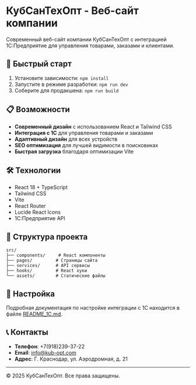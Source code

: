 # КубСанТехОпт - Веб-сайт компании

Современный веб-сайт компании КубСанТехОпт с интеграцией 1C:Предприятие для управления товарами, заказами и клиентами.

## 🚀 Быстрый старт

1. Установите зависимости: `npm install`
2. Запустите в режиме разработки: `npm run dev`
3. Соберите для продакшена: `npm run build`

## 📋 Возможности

- **Современный дизайн** с использованием React и Tailwind CSS
- **Интеграция с 1C** для управления товарами и заказами
- **Адаптивный дизайн** для всех устройств
- **SEO оптимизация** для лучшей видимости в поисковиках
- **Быстрая загрузка** благодаря оптимизации Vite

## 🛠️ Технологии

- React 18 + TypeScript
- Tailwind CSS
- Vite
- React Router
- Lucide React Icons
- 1C:Предприятие API

## 📁 Структура проекта

```
src/
├── components/     # React компоненты
├── pages/         # Страницы сайта
├── services/      # API сервисы
├── hooks/         # React хуки
└── assets/        # Статические файлы
```

## 🔧 Настройка

Подробная документация по настройке интеграции с 1C находится в файле [README_1C.md](./README_1C.md).

## 📞 Контакты

- **Телефон**: +7(918)239-37-22
- **Email**: info@kub-opt.com
- **Адрес**: Г. Краснодар, ул. Аэродромная, д. 21

---

© 2025 КубСанТехОпт. Все права защищены.
